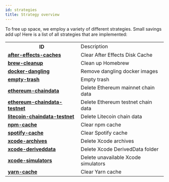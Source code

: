 ```yaml
---
id: strategies
title: Strategy overview
---
```


To free up space, we employ a variety of different strategies.
Small savings add up!
Here is a list of all strategies that are implemented:

<table>
	<tr>
		<th><strong>ID</strong></td>
		<td>Description</td>
	</tr>
	<tr>
		<td><strong><a href="after-effects-caches">after-effects-caches</a></strong></td>
		<td>Clear After Effects Disk Cache</td>
	</tr>
	<tr>
		<td><strong><a href="brew-cleanup">brew-cleanup</a></strong></td>
		<td>Clean up Homebrew</td>
	</tr>
	<tr>
		<td><strong><a href="docker-dangling">docker-dangling</a></strong></td>
		<td>Remove dangling docker images</td>
	</tr>
	<tr>
		<td><strong><a href="empty-trash">empty-trash</a></strong></td>
		<td>Empty trash</td>
	</tr>
	<tr>
		<td><strong><a href="ethereum-chaindata">ethereum-chaindata</a></strong></td>
		<td>Delete Ethereum mainnet chain data</td>
	</tr>
	<tr>
		<td><strong><a href="ethereum-chaindata-testnet">ethereum-chaindata-testnet</a></strong></td>
		<td>Delete Ethereum testnet chain data</td>
	</tr>
	<tr>
		<td><strong><a href="litecoin-chaindata-testnet">litecoin-chaindata-testnet</a></strong></td>
		<td>Delete Litecoin chain data</td>
	</tr>
	<tr>
		<td><strong><a href="npm-cache">npm-cache</a></strong></td>
		<td>Clear npm cache</td>
	</tr>
	<tr>
		<td><strong><a href="spotify-cache">spotify-cache</a></strong></td>
		<td>Clear Spotify cache</td>
	</tr>
	<tr>
		<td><strong><a href="xcode-archives">xcode-archives</a></strong></td>
		<td>Delete Xcode archives</td>
	</tr>
	<tr>
		<td><strong><a href="xcode-deriveddata">xcode-deriveddata</a></strong></td>
		<td>Delete Xcode DerivedData folder</td>
	</tr>
	<tr>
		<td><strong><a href="xcode-simulators">xcode-simulators</a></strong></td>
		<td>Delete unavailable Xcode simulators</td>
	</tr>
	<tr>
		<td><strong><a href="yarn-cache">yarn-cache</a></strong></td>
		<td>Clear Yarn cache</td>
	</tr>
</table>
